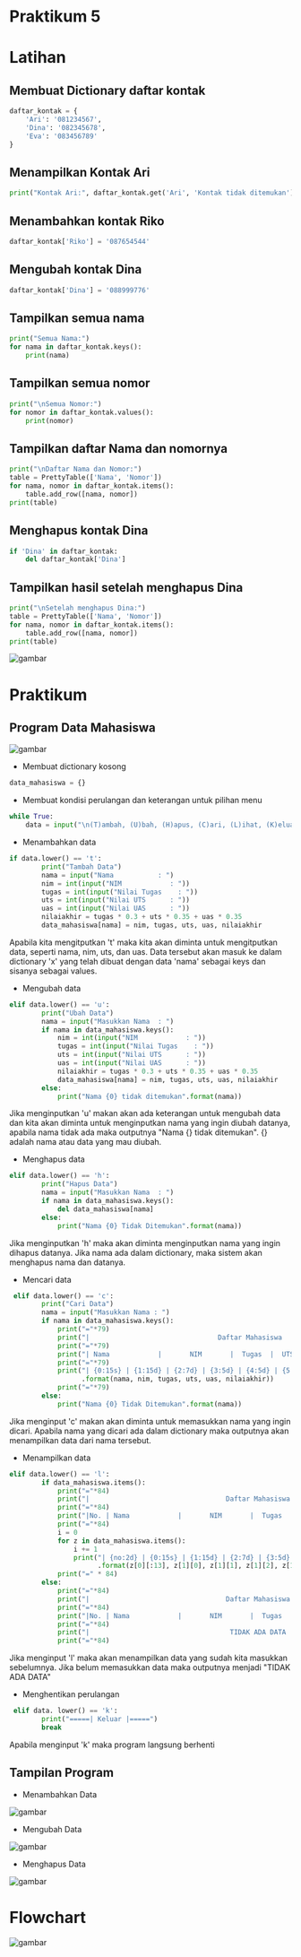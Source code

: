 # Praktikum 5
# Latihan
## Membuat Dictionary daftar kontak
```python
daftar_kontak = {
    'Ari': '081234567',
    'Dina': '082345678',
    'Eva': '083456789'
}
```

## Menampilkan Kontak Ari
```python
print("Kontak Ari:", daftar_kontak.get('Ari', 'Kontak tidak ditemukan'))
```

## Menambahkan kontak Riko
```python
daftar_kontak['Riko'] = '087654544'
```

## Mengubah kontak Dina
```python
daftar_kontak['Dina'] = '088999776'
```

## Tampilkan semua nama
```python
print("Semua Nama:")
for nama in daftar_kontak.keys():
    print(nama)
```

## Tampilkan semua nomor
```python
print("\nSemua Nomor:")
for nomor in daftar_kontak.values():
    print(nomor)
```

## Tampilkan daftar Nama dan nomornya
```python
print("\nDaftar Nama dan Nomor:")
table = PrettyTable(['Nama', 'Nomor'])
for nama, nomor in daftar_kontak.items():
    table.add_row([nama, nomor])
print(table)
```

## Menghapus kontak Dina
```python 
if 'Dina' in daftar_kontak:
    del daftar_kontak['Dina']
```

## Tampilkan hasil setelah menghapus Dina
```python 
print("\nSetelah menghapus Dina:")
table = PrettyTable(['Nama', 'Nomor'])
for nama, nomor in daftar_kontak.items():
    table.add_row([nama, nomor])
print(table)
```

![gambar](Screenshot/ss2.png)

# Praktikum
## Program Data Mahasiswa

![gambar](Screenshot/ss1.png)

- Membuat dictionary kosong
```python
data_mahasiswa = {}
```
- Membuat kondisi perulangan dan keterangan untuk pilihan menu
```python
while True:
    data = input("\n(T)ambah, (U)bah, (H)apus, (C)ari, (L)ihat, (K)eluar: ")
```
- Menambahkan data
```python
if data.lower() == 't':
        print("Tambah Data")
        nama = input("Nama           : ")
        nim = int(input("NIM            : "))
        tugas = int(input("Nilai Tugas    : "))
        uts = int(input("Nilai UTS      : ")) 
        uas = int(input("Nilai UAS      : "))
        nilaiakhir = tugas * 0.3 + uts * 0.35 + uas * 0.35
        data_mahasiswa[nama] = nim, tugas, uts, uas, nilaiakhir
```
Apabila kita mengitputkan 't' maka kita akan diminta untuk mengitputkan data, seperti nama, nim, uts, dan uas. Data tersebut akan masuk ke dalam dictionary 'x' yang telah dibuat dengan data 'nama' sebagai keys dan sisanya sebagai values.

- Mengubah data
```python
elif data.lower() == 'u':
        print("Ubah Data")
        nama = input("Masukkan Nama  : ")
        if nama in data_mahasiswa.keys():
            nim = int(input("NIM            : "))
            tugas = int(input("Nilai Tugas    : "))
            uts = int(input("Nilai UTS      : "))
            uas = int(input("Nilai UAS      : "))
            nilaiakhir = tugas * 0.3 + uts * 0.35 + uas * 0.35
            data_mahasiswa[nama] = nim, tugas, uts, uas, nilaiakhir
        else:
            print("Nama {0} tidak ditemukan".format(nama))
```
Jika menginputkan 'u' makan akan ada keterangan untuk mengubah data dan kita akan diminta untuk menginputkan nama yang ingin diubah datanya, apabila nama tidak ada maka outputnya "Nama {} tidak ditemukan". {} adalah nama atau data yang mau diubah.

- Menghapus data
```python
elif data.lower() == 'h':
        print("Hapus Data")
        nama = input("Masukkan Nama  : ")
        if nama in data_mahasiswa.keys():
            del data_mahasiswa[nama]
        else:
            print("Nama {0} Tidak Ditemukan".format(nama))
```
Jika menginputkan 'h' maka akan diminta menginputkan nama yang ingin dihapus datanya. Jika nama ada dalam dictionary, maka sistem akan menghapus nama dan datanya.

- Mencari data
```python
 elif data.lower() == 'c':
        print("Cari Data")
        nama = input("Masukkan Nama : ")
        if nama in data_mahasiswa.keys():
            print("="*79)
            print("|                                Daftar Mahasiswa                             |")
            print("="*79)
            print("| Nama            |       NIM       |  Tugas  |  UTS  |  UAS  |  Nilai Akhir  |")
            print("="*79)
            print("| {0:15s} | {1:15d} | {2:7d} | {3:5d} | {4:5d} | {5:9.2f}    |"
                  .format(nama, nim, tugas, uts, uas, nilaiakhir))
            print("="*79)
        else:
            print("Nama {0} Tidak Ditemukan".format(nama))
```
Jika menginput 'c' makan akan diminta untuk memasukkan nama yang ingin dicari. Apabila nama yang dicari ada dalam dictionary maka outputnya akan menampilkan data dari nama tersebut.

- Menampilkan data
```python
elif data.lower() == 'l':
        if data_mahasiswa.items():
            print("="*84)
            print("|                                  Daftar Mahasiswa                                |")
            print("="*84)
            print("|No. | Nama            |       NIM       |  Tugas  |  UTS  |  UAS  |  Nilai Akhir  |")
            print("="*84)
            i = 0
            for z in data_mahasiswa.items():
                i += 1
                print("| {no:2d} | {0:15s} | {1:15d} | {2:7d} | {3:5d} | {4:5d} | {5:9.2f}     |"
                      .format(z[0][:13], z[1][0], z[1][1], z[1][2], z[1][3], z[1][4], no=i))
            print("=" * 84)
        else:
            print("="*84)
            print("|                                  Daftar Mahasiswa                                |")
            print("="*84)
            print("|No. | Nama            |       NIM       |  Tugas  |  UTS  |  UAS  |  Nilai Akhir  |")
            print("="*84)
            print("|                                   TIDAK ADA DATA                                 |")
            print("="*84)
```
Jika menginput 'l' maka akan menampilkan data yang sudah kita masukkan sebelumnya. Jika belum memasukkan data maka outputnya menjadi "TIDAK ADA DATA"

- Menghentikan perulangan
```python
 elif data. lower() == 'k':
        print("=====| Keluar |=====")
        break
```
Apabila menginput 'k' maka program langsung berhenti

## Tampilan Program
- Menambahkan Data

![gambar](Screenshot/TambahData.png)

- Mengubah Data

![gambar](Screenshot/UbahData.png)

- Menghapus Data

![gambar](Screenshot/HapusData.png)
# Flowchart
![gambar](Screenshot/Flowchart.png)
